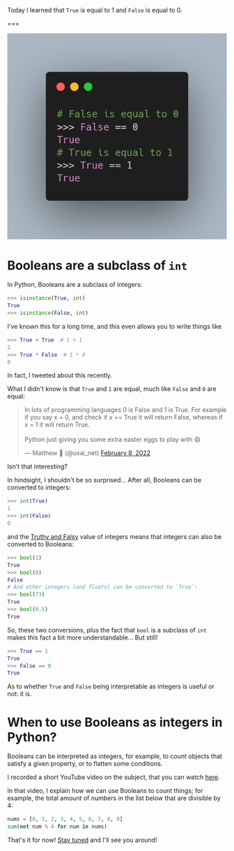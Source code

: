 Today I learned that `True` is equal to 1 and `False` is equal to 0.

===

<script async src="https://platform.twitter.com/widgets.js" charset="utf-8"></script>

![A Python REPL showing that `True` is equal to 1 and that `False` is equal to 0.](thumbnail.webp)


# Booleans are a subclass of `int`

In Python, Booleans are a subclass of integers:

```py
>>> isinstance(True, int)
True
>>> isinstance(False, int)
```

I've known this for a long time, and this even allows you to write things like

```py
>>> True + True  # 1 + 1
2
>>> True * False  # 1 * 0
0
```

In fact, I tweeted about this recently.

What I didn't know is that `True` and `1` are equal,
much like `False` and `0` are equal:

<blockquote class="twitter-tweet"><p lang="en" dir="ltr">In lots of programming languages 0 is False and 1 is True. For example if you say x = 0, and check if x == True it will return False, whereas if x = 1 it will return True.<br><br>Python just giving you some extra easter eggs to play with 😄</p>&mdash; Matthew 🍵 (@uxai_net) <a href="https://twitter.com/uxai_net/status/1491011446431698948?ref_src=twsrc%5Etfw">February 8, 2022</a></blockquote>

Isn't that interesting?

In hindsight, I shouldn't be so surprised...
After all, Booleans can be converted to integers:

```py
>>> int(True)
1
>>> int(False)
0
```

and the [Truthy and Falsy][pydont-truthy-falsy-bool] value of integers
means that integers can also be converted to Booleans:

```py
>>> bool(1)
True
>>> bool(0)
False
# And other integers (and floats) can be converted to `True`:
>>> bool(73)
True
>>> bool(0.5)
True
```

So, these two conversions, plus the fact that `bool` is a subclass of `int`
makes this fact a bit more understandable...
But still!

```py
>>> True == 1
True
>>> False == 0
True
```

As to whether `True` and `False` being interpretable as integers is useful or not: it is.


# When to use Booleans as integers in Python?

Booleans can be interpreted as integers, for example,
to count objects that satisfy a given property,
or to flatten some conditions.

I recorded a short YouTube video on the subject,
that you can watch [here][yt-counting-with-booleans].

In that video, I explain how we can use Booleans to count things;
for example, the total amount of numbers in the list below that are divisible by 4:

```py
nums = [0, 1, 2, 3, 4, 5, 6, 7, 8, 9]
sum(not num % 4 for num in nums)
```


[yt-counting-with-booleans]: https://www.youtube.com/watch?v=u6_6oJNqzEY
[pydont-truthy-falsy-bool]: /blog/pydonts/truthy-falsy-and-bool


That's it for now! [Stay tuned][subscribe] and I'll see you around!

[subscribe]: /subscribe
